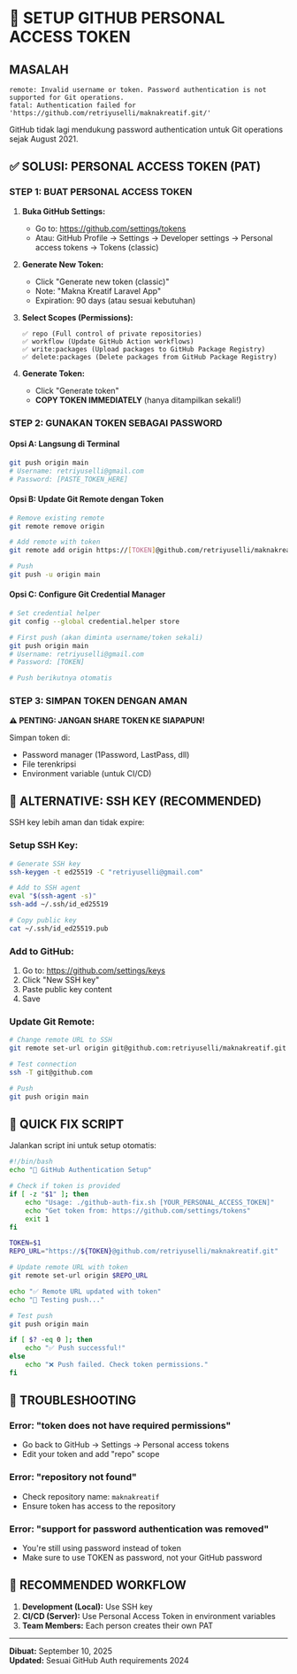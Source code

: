 # 🔑 SETUP GITHUB PERSONAL ACCESS TOKEN

## MASALAH

```
remote: Invalid username or token. Password authentication is not supported for Git operations.
fatal: Authentication failed for 'https://github.com/retriyuselli/maknakreatif.git/'
```

GitHub tidak lagi mendukung password authentication untuk Git operations sejak August 2021.

## ✅ SOLUSI: PERSONAL ACCESS TOKEN (PAT)

### STEP 1: BUAT PERSONAL ACCESS TOKEN

1. **Buka GitHub Settings:**

    - Go to: https://github.com/settings/tokens
    - Atau: GitHub Profile → Settings → Developer settings → Personal access tokens → Tokens (classic)

2. **Generate New Token:**

    - Click "Generate new token (classic)"
    - Note: "Makna Kreatif Laravel App"
    - Expiration: 90 days (atau sesuai kebutuhan)

3. **Select Scopes (Permissions):**

    ```
    ✅ repo (Full control of private repositories)
    ✅ workflow (Update GitHub Action workflows)
    ✅ write:packages (Upload packages to GitHub Package Registry)
    ✅ delete:packages (Delete packages from GitHub Package Registry)
    ```

4. **Generate Token:**
    - Click "Generate token"
    - **COPY TOKEN IMMEDIATELY** (hanya ditampilkan sekali!)

### STEP 2: GUNAKAN TOKEN SEBAGAI PASSWORD

#### Opsi A: Langsung di Terminal

```bash
git push origin main
# Username: retriyuselli@gmail.com
# Password: [PASTE_TOKEN_HERE]
```

#### Opsi B: Update Git Remote dengan Token

```bash
# Remove existing remote
git remote remove origin

# Add remote with token
git remote add origin https://[TOKEN]@github.com/retriyuselli/maknakreatif.git

# Push
git push -u origin main
```

#### Opsi C: Configure Git Credential Manager

```bash
# Set credential helper
git config --global credential.helper store

# First push (akan diminta username/token sekali)
git push origin main
# Username: retriyuselli@gmail.com
# Password: [TOKEN]

# Push berikutnya otomatis
```

### STEP 3: SIMPAN TOKEN DENGAN AMAN

**⚠️ PENTING: JANGAN SHARE TOKEN KE SIAPAPUN!**

Simpan token di:

-   Password manager (1Password, LastPass, dll)
-   File terenkripsi
-   Environment variable (untuk CI/CD)

## 🔧 ALTERNATIVE: SSH KEY (RECOMMENDED)

SSH key lebih aman dan tidak expire:

### Setup SSH Key:

```bash
# Generate SSH key
ssh-keygen -t ed25519 -C "retriyuselli@gmail.com"

# Add to SSH agent
eval "$(ssh-agent -s)"
ssh-add ~/.ssh/id_ed25519

# Copy public key
cat ~/.ssh/id_ed25519.pub
```

### Add to GitHub:

1. Go to: https://github.com/settings/keys
2. Click "New SSH key"
3. Paste public key content
4. Save

### Update Git Remote:

```bash
# Change remote URL to SSH
git remote set-url origin git@github.com:retriyuselli/maknakreatif.git

# Test connection
ssh -T git@github.com

# Push
git push origin main
```

## 🚀 QUICK FIX SCRIPT

Jalankan script ini untuk setup otomatis:

```bash
#!/bin/bash
echo "🔑 GitHub Authentication Setup"

# Check if token is provided
if [ -z "$1" ]; then
    echo "Usage: ./github-auth-fix.sh [YOUR_PERSONAL_ACCESS_TOKEN]"
    echo "Get token from: https://github.com/settings/tokens"
    exit 1
fi

TOKEN=$1
REPO_URL="https://${TOKEN}@github.com/retriyuselli/maknakreatif.git"

# Update remote URL with token
git remote set-url origin $REPO_URL

echo "✅ Remote URL updated with token"
echo "🚀 Testing push..."

# Test push
git push origin main

if [ $? -eq 0 ]; then
    echo "✅ Push successful!"
else
    echo "❌ Push failed. Check token permissions."
fi
```

## 📝 TROUBLESHOOTING

### Error: "token does not have required permissions"

-   Go back to GitHub → Settings → Personal access tokens
-   Edit your token and add "repo" scope

### Error: "repository not found"

-   Check repository name: `maknakreatif`
-   Ensure token has access to the repository

### Error: "support for password authentication was removed"

-   You're still using password instead of token
-   Make sure to use TOKEN as password, not your GitHub password

## 🎯 RECOMMENDED WORKFLOW

1. **Development (Local):** Use SSH key
2. **CI/CD (Server):** Use Personal Access Token in environment variables
3. **Team Members:** Each person creates their own PAT

---

**Dibuat:** September 10, 2025  
**Updated:** Sesuai GitHub Auth requirements 2024

